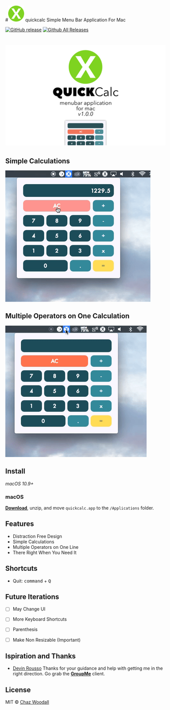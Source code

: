 #<img src="app/icon_512x512.png" width=50 > quickcalc
Simple Menu Bar Application For Mac

[![GitHub release](https://img.shields.io/github/release/Cwoodall6/quickcalc.svg?maxAge=2592000?style=plastic)]()
[![Github All Releases](https://img.shields.io/github/downloads/Cwoodall6/quickcalc/total.svg?maxAge=2592000?style=plastic)]()

# ![pageres](app/quickcalc_design.jpg)
## Simple Calculations
![Alt Text](https://github.com/Cwoodall6/quickcalc/blob/master/assets/simplecalc.gif)

## Multiple Operators on One Calculation
![Alt Text](https://github.com/Cwoodall6/quickcalc/blob/master/assets/complexcalc.gif)

## Install

*macOS 10.9+*

### macOS

[**Download**](https://github.com/Cwoodall6/quickcalc/releases/download/v1.0.0/quickcalc.app.zip), unzip, and move `quickcalc.app` to the `/Applications` folder.

## Features

- Distraction Free Design
- Simple Calculations
- Multiple Operators on One Line
- There Right When You Need It

## Shortcuts

- Quit: <kbd>command</kbd> + <kbd>Q</kbd>

## Future Iterations

 - [ ] May Change UI
 - [ ] More Keyboard Shortcuts
 - [ ] Parenthesis 
 - [ ] Make Non Resizable (Important)


## Ispiration and Thanks

- [Devin Rousso](http://devinrousso.com) Thanks for your guidance and help with getting me in the right direction. Go grab the [**GroupMe**](https://github.com/dcrousso/GroupMe#readme) client.

## License
MIT © [Chaz Woodall](https://chazwoodall.com)
